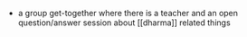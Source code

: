 - a group get-together where there is a teacher and an open question/answer session about [[dharma]] related things